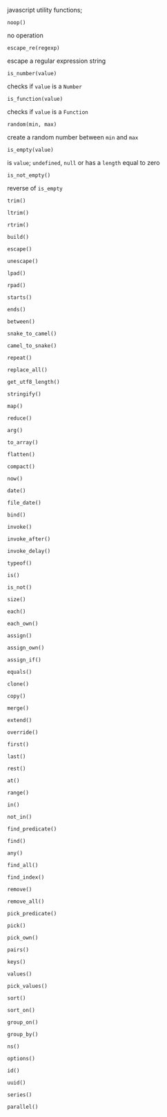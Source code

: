 javascript utility functions;

`noop()`

  no operation

`escape_re(regexp)`

  escape a regular expression string

`is_number(value)`

  checks if `value` is a `Number`

`is_function(value)`

  checks if `value` is a `Function`

`random(min, max)`

  create a random number between `min` and `max`

`is_empty(value)`

  is `value`; `undefined`, `null` or has a `length` equal to zero

`is_not_empty()`

  reverse of `is_empty`

`trim()`

`ltrim()`

`rtrim()`

`build()`

`escape()`

`unescape()`

`lpad()`

`rpad()`

`starts()`

`ends()`

`between()`

`snake_to_camel()`

`camel_to_snake()`

`repeat()`

`replace_all()`

`get_utf8_length()`

`stringify()`

`map()`

`reduce()`

`arg()`

`to_array()`

`flatten()`

`compact()`

`now()`

`date()`

`file_date()`

`bind()`

`invoke()`

`invoke_after()`

`invoke_delay()`

`typeof()`

`is()`

`is_not()`

`size()`

`each()`

`each_own()`

`assign()`

`assign_own()`

`assign_if()`

`equals()`

`clone()`

`copy()`

`merge()`

`extend()`

`override()`

`first()`

`last()`

`rest()`

`at()`

`range()`

`in()`

`not_in()`

`find_predicate()`

`find()`

`any()`

`find_all()`

`find_index()`

`remove()`

`remove_all()`

`pick_predicate()`

`pick()`

`pick_own()`

`pairs()`

`keys()`

`values()`

`pick_values()`

`sort()`

`sort_on()`

`group_on()`

`group_by()`

`ns()`

`options()`

`id()`

`uuid()`

`series()`

`parallel()`
